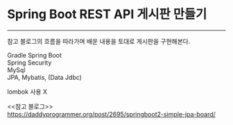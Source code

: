 # Spring Boot REST API 게시판 만들기   
---

참고 블로그의 흐름을 따라가며 배운 내용을 토대로 게시판을 구현해본다.

Gradle
Spring Boot  
Spring Security  
MySql  
JPA, Mybatis, (Data Jdbc)  

lombok 사용 X  

<<참고 블로그>>   
https://daddyprogrammer.org/post/2695/springboot2-simple-jpa-board/
